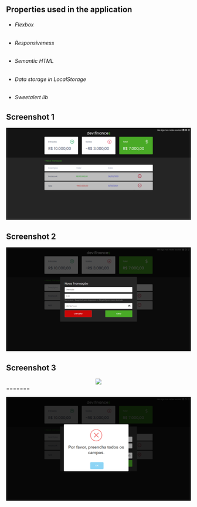 ## Properties used in the application

- ###### Flexbox

- ###### Responsiveness

- ###### Semantic HTML

- <h6>Data storage in LocalStorage</h6>

- <h6>Sweetalert lib</h6>



<h2>Screenshot 1</h2>

<div align="center">
    <img src="./README-images/screenshot-1.png" />
</div>



<h2>Screenshot 2</h2>

<div align="center">
    <img src="./README-images/screenshot-2.png" />
</div>


<h2>Screenshot 3</h2>

<div align="center">
    <img src="./README-images./screenshot-3.png" />
</div>
=======
<p align="center">
    <img src="./README-images/screenshot-3.png" />
</p>
